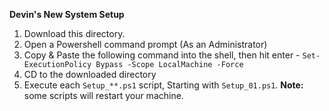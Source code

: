 **Devin's New System Setup**


1. Download this directory. 
2. Open a Powershell command prompt (As an Administrator)
3. Copy & Paste the following command into the shell, then hit enter - `Set-ExecutionPolicy Bypass -Scope LocalMachine -Force`
3. CD to the downloaded directory
4. Execute each `Setup_**.ps1` script, Starting with `Setup_01.ps1`. **Note:** some scripts will restart your machine. 